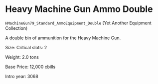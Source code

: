 # Heavy Machine Gun Ammo Double

`HMachineGun79_Standard_AmmoEquipment_Double` (Yet Another Equipment Collection)

A double bin of ammunition for the Heavy Machine Gun.

Size: Critical slots: 2

Weight: 2.0 tons

Base Price: 12,000 cbills

Intro year: 3068


